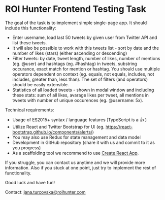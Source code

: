 # ROI Hunter Frontend Testing Task

The goal of the task is to implement simple single-page app. It should include this functionality:
- Enter username, load last 50 tweets by given user from Twitter API and list these tweets.
- It will also be possible to work with this tweets list - sort by date and the number of likes (stars) (either ascending or descending)
- Filter tweets: by date, tweet length, number of likes, number of mentions (eg. @user) and hashtags (eg. #hashtag) in tweets, substring occurance, exact match for mention or hashtag. You should use multiple operators dependent on context (eg. equals, not equals, includes, not includes, greater than, less than). The set of filters (and operators) should be easily extensible.
- Statistics of all loaded tweets - shown in modal window and including these stats: sum of all likes, avarage likes per tweet, all mentions in tweets with number of unique occurences (eg. @username: 5x).

Technical requirements:
- Usage of ES2015+ syntax / language features (TypeScript is a :+1: )
- Utilize React and Twitter Bootstrap for UI (eg. https://react-bootstrap.github.io/components/alerts/)
- You may also use Redux for state management and data model
- Development in GitHub repository (share it with us and commit to it as you progress)
- As a scaffolding tool we recommend to use [Create React App](https://github.com/facebook/create-react-app).

If you struggle, you can contact us anytime and we will provide more information. Also if you stuck at one point, just try to implement the rest of functionality.

Good luck and have fun!


Contact: jana.turcovska@roihunter.com

